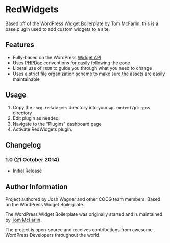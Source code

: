 # RedWidgets

Based off of the WordPress Widget Boilerplate by Tom McFarlin, this is a base plugin used to add custom widgets to a site. 

## Features

* Fully-based on the WordPress [Widget API](http://codex.wordpress.org/Widgets_API)
* Uses [PHPDoc](http://en.wikipedia.org/wiki/PHPDoc) conventions for easily following the code
* Liberal use of `TODO` to guide you through what you need to change
* Uses a strict file organization scheme to make sure the assets are easily maintainable

## Usage

1. Copy the `cocg-redwidgets` directory into your `wp-content/plugins` directory
2. Edit plugin as needed.
3. Navigate to the "Plugins" dashboard page
4. Activate RedWidgets plugin.

## Changelog

### 1.0 (21 October 2014)

* Initial Release

## Author Information

Project authored by Josh Wagner and other COCG team members. Based on the WordPress Widget Boilerplate.

The WordPress Widget Boilerplate was originally started and is maintained by [Tom McFarlin](http://twitter.com/tommcfarlin/). 

The project is open-source and receives contributions from awesome WordPress Developers throughout the world.
